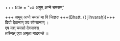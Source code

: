 +++
title = "०७ अमुम् अग्ने चमसम्"

+++
अमुम् अग्ने चमसं मा वि जिज्ञरः +++(Bhatt. (⟨ jihvaraḥ))+++  
प्रियो देवानाम् उप सोम्यानाम् ।  
एष यश् चमसो देवपानस्  
तस्मिन्न् एवा अमृता मादयन्ते ॥